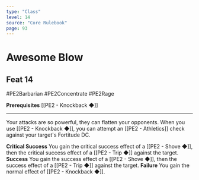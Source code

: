 ```yaml
---
type: "Class"
level: 14
source: "Core Rulebook"
page: 93
---
```

# Awesome Blow
## Feat 14
#PE2Barbarian #PE2Concentrate #PE2Rage 

**Prerequisites** [[PE2 - Knockback ◆]]

---
Your attacks are so powerful, they can flatten your opponents. When you use [[PE2 - Knockback ◆]], you can attempt an [[PE2 - Athletics]] check against your target's Fortitude DC.

**Critical Success** You gain the critical success effect of a [[PE2 - Shove ◆]], then the critical success effect of a [[PE2 - Trip ◆]] against the target.
**Success** You gain the success effect of a [[PE2 - Shove ◆]], then the success effect of a [[PE2 - Trip ◆]] against the target.
**Failure** You gain the normal effect of [[PE2 - Knockback ◆]].